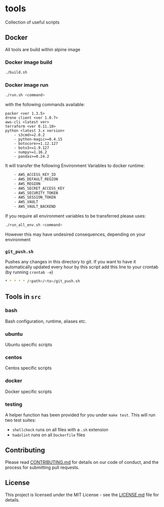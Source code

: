 # tools

Collection of useful scripts

## Docker

All tools are build within alpine image

### Docker image build

```bash
./build.sh
```

### Docker image run

```bash
./run.sh <command>
```

with the following commands available:

```
packer <ver 1.3.5>
drone client <ver 1.0.7>
aws-cli <latest ver>
terraform <ver 0.11.10>
python <latest 3.x version>
    - s3cmd>=2.0.2
    - python-magic>=0.4.15
    - botocore>=1.12.127
    - boto3>=1.9.127
    - numpy>=1.16.2
    - pandas>=0.24.2
```

It will transfer the following Environment Variables to docker runtime:

```sh
    - AWS_ACCESS_KEY_ID
    - AWS_DEFAULT_REGION
    - AWS_REGION
    - AWS_SECRET_ACCESS_KEY
    - AWS_SECURITY_TOKEN
    - AWS_SESSION_TOKEN
    - AWS_VAULT
    - AWS_VAULT_BACKEND
```

If you require all environment variables to be transferred please uses:

```bash
./run_all_env.sh <command>
```

However this may have undesired consequences, depending on your environment

### `git_push.sh`

Pushes any changes in this directory to git.
If you want to have it automatically updated every hour by this script add this line 
to your crontab (by running `crontab -e`)

```bash
* * * * * /<path>/<to>/git_push.sh
```

## Tools in `src`

### bash

Bash configuration, runtime, aliases etc.

### ubuntu

Ubuntu specific scripts

### centos

Centos specific scripts

### docker

Docker specific scripts

### testing

A helper function has been provided for you under `make test`. This will run
two test suites:

 - `shellcheck` runs on all files with a `.sh` extension
 - `hadolint` runs on all `Dockerfile` files

## Contributing

Please read [CONTRIBUTING.md](CONTRIBUTING.md) for details on our code of conduct, 
and the process for submitting pull requests.

## License

This project is licensed under the MIT License - see the [LICENSE.md](LICENSE.md) file for details.
